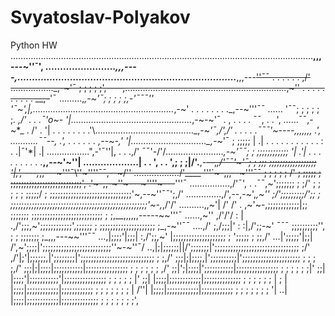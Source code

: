 # Svyatoslav-Polyakov
Python HW
………………………………………………………………………………………………………...__,,,---~''¯'\,
……………………_,,,----,…………………………………………………………………___,,,---~~''¯¯ . . . . . . ,/'
…………….._,-~'¯ ; ; ; ; ;'\,----,……………………………………………………….,~'' . . . . . . . . . . __,-~~'¯
………,_,-~'¯; ; ; ; ;,-'¯¯¯'' '¯~'\,|,……………………………………………….._,-~' . . . . . . . ._,--~'''¯¯
…… '¯¯; ; ; ; ; ;_. ,/' . . .¯'o~- '|…………………………………………_,-~-~'¯ . , . . . . ¯¯\, . . '\,
……¯¯,-~*_ . /' . '\| . . . . . . . .'\…………………………………_,-~*'¯,/',/' . . . . .¯¯¯'~----,,,\,,,, .'\,
………..¯¯--, .'\, . . . . . . ,--~-,' '|…………………………_,-~*'¯ ; ;;;;; | .| . . . . . . . . . . . : . .|¯'*| .|
…………….."\,-'¯''|, . . .,/' ¯¯'-/'/………………….._,-~'¯¯; ; ;;;;;;;;;;;; '| .'| . . . . . . . . . .___,,--~'~''|
……………….| . . '\, . . '\,; ; ;|/'.__,-~~--,_,/'¯¯'~'¯; ; ;;; ;;;;;;;;;;;;;;;;;; '|,'\, ---,_,,---~'''¯\\''~''''¯¯,--~/''
………………/'____ '''`~-,,,--~'''¯¯ ; ; ; ; ; /' ; ;;;;; ; ;;;;;;;;;;;;;;;;;;;;;;;;;;;'\, .'~-,,-~''~---~''''~---~~'''¯
…………….,/'¯'\, . .¯¯,~';;;;;;; ; ;/' ; ; ; ; ; ;;;;;/ ; ;;;;;;;;;;;;;;;;;;;;;;;;;;;;;;;'~,--~''¯¯';,/'
…………..,/',--,-~',_,~'' ;/';;;;;;;;;/';; ; ;;;;;;;;;;;;;;;;;;;;;;;;;;;;;;;;;;;;;;;;;;;;;;;;;;;;'~-,_,/'/'
……….,,~'| /' /' . ,~'~-,;;;;;;;;;;;;|;; ;;;;;;; ;;;;;;;;;;;;;;;;;;;;;;;;;;; ; ;,__,,,,,,-----~~'''¯
……,~'' ,/'/'/ : | .,/';;;,~';;;;;;;;;;;;'\,;;;;;; ; ;;;;;;;;;;;;;;;;;;;;; ;_,-~''¯¯
….,/' ;,/;;;|' : :|,/';;-~' ¯¯¯ ;;;;;;;;;;''\, ; ; ;;;;;;; ;_,,,---~~'''¯¯
…,|;;;;'|;;;| :,/';;,~' |;;;;;;;;;;;;;;;;;;;; ; '\;;;;; ; ;;,/'
…|';;;;;'|;;| /',~';;;;|';;;;;;;;;;;;;;;;;;;;;;;;;;''~-~''¯/
..,|;|;;;;;\;||/';;;;;;;|';;;;;;;;;;;;;;;;;;;;;;;;;;;;;;;; ;/'
,/'|;'|;;;;;;,|';;;;;;;;|';;;;;;;;;;;;;;;;;;;;;;;;;;;; ; ;,/'
;;;|;|;;;;,|';;;;;;;;;;|';;;;;;;;;;;;;;;;;;;;;; ; ; ; ;,/'
;;;|;|;;;;|;;;;;;;;;;;|;;;;;;;;;;;;;;;; ; ; ; ; ; ; ,/'
;;|';|;;;;|';;;;;;;;;;;|;;;;;;;;;;;;;;;; ; ; ; ; ; ;|'
;;| |;;;;'|;;;;;;;;;;;'|;;;;;;;;;;;;;;;; ; ; ; ; ; |'
;;| |;;;;|;;;;;;;;;;;;|;;;;;;;;;;;;;; ; ; ; ; ; ; |
; | |;;;;|;;;;;;;;;;;;|;;;;;;;;;;;; ; ; ; ; ; ; ; |
/''| |;;;;|;;;;;;;;;;;;|;;;;;;;;;;;; ; ; ; ; ; ; ; '|
..| |;;;;|;;;;;;;;;;;;|;;;;;;;;;;;;;; ; ; ; ; ; ; ;'\,